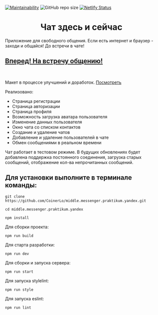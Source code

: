 [![Maintainability](https://api.codeclimate.com/v1/badges/5ee2cb415a521dd88043/maintainability)](https://codeclimate.com/github/CoinerLo/middle.messenger.praktikum.yandex/maintainability)
![GitHub repo size](https://img.shields.io/github/repo-size/CoinerLo/middle.messenger.praktikum.yandex)
[![Netlify Status](https://api.netlify.com/api/v1/badges/76320bfd-a379-4c2d-8ff2-772c3975dbb1/deploy-status)](https://app.netlify.com/sites/verdant-gaufre-350d75/deploys)

<h1 align="center">Чат здесь и сейчас</h1>

Приложение для свободного общения. Если есть интернет и браузер - заходи и общайся! До встречи в чате!

## [Вперед! На встречу общению!](https://verdant-gaufre-350d75.netlify.app)

<br>

Макет в процессе улучшений и доработок. [Посмотреть](https://www.figma.com/file/DXwcAO7BeV3H1p8J4uvJ0u/Chat?node-id=1%3A658)

Реализовано:
- Страница регистрации
- Страница авторизации
- Страница профиля
- Возможность загрузка аватара пользователя
- Изменение данных пользователя
- Окно чата со списком контактов
- Создание и удаление чатов
- Добавление и удаление пользователей в чате
- Обмен сообщениями в реальном времени

Чат работает в тестовом режиме. В будущих обновлениях будет добавлена поддержка постоянного соединения, загрузка старых сообщений, отображение кол-ва непрочитанных сообщений.

## Для установки выполните в терминале команды:

    git clone https://github.com/CoinerLo/middle.messenger.praktikum.yandex.git

    cd middle.messenger.praktikum.yandex

    npm install

Для сборки проекта:
    
    npm run build

Для старта разработки:

    npm run dev

Для сборки и запуска сервера:

    npm run start

Для запуска stylelint:

    npm run style

Для запуска eslint:

    npm run lint